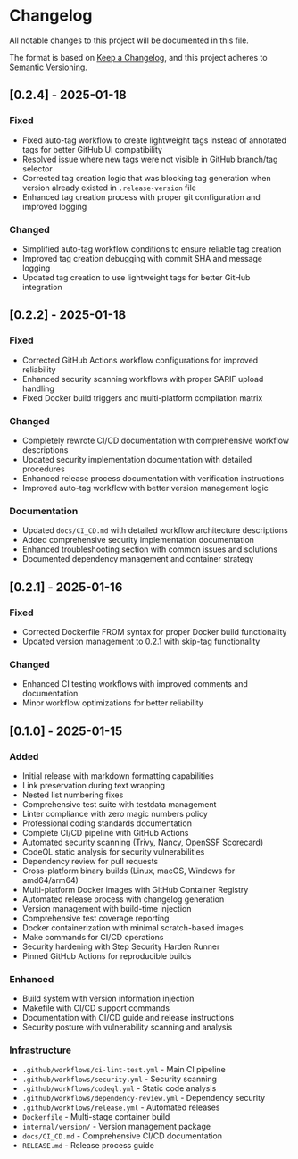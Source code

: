 # Changelog

All notable changes to this project will be documented in this file.

The format is based on [Keep a Changelog](https://keepachangelog.com/en/1.0.0/),
and this project adheres to [Semantic Versioning](https://semver.org/spec/v2.0.0.html).

## [0.2.4] - 2025-01-18

### Fixed
- Fixed auto-tag workflow to create lightweight tags instead of annotated tags for better GitHub UI compatibility
- Resolved issue where new tags were not visible in GitHub branch/tag selector
- Corrected tag creation logic that was blocking tag generation when version already existed in `.release-version` file
- Enhanced tag creation process with proper git configuration and improved logging

### Changed
- Simplified auto-tag workflow conditions to ensure reliable tag creation
- Improved tag creation debugging with commit SHA and message logging
- Updated tag creation to use lightweight tags for better GitHub integration

## [0.2.2] - 2025-01-18

### Fixed
- Corrected GitHub Actions workflow configurations for improved reliability
- Enhanced security scanning workflows with proper SARIF upload handling
- Fixed Docker build triggers and multi-platform compilation matrix

### Changed
- Completely rewrote CI/CD documentation with comprehensive workflow descriptions
- Updated security implementation documentation with detailed procedures
- Enhanced release process documentation with verification instructions
- Improved auto-tag workflow with better version management logic

### Documentation
- Updated `docs/CI_CD.md` with detailed workflow architecture descriptions
- Added comprehensive security implementation documentation
- Enhanced troubleshooting section with common issues and solutions
- Documented dependency management and container strategy

## [0.2.1] - 2025-01-16

### Fixed
- Corrected Dockerfile FROM syntax for proper Docker build functionality
- Updated version management to 0.2.1 with skip-tag functionality

### Changed
- Enhanced CI testing workflows with improved comments and documentation
- Minor workflow optimizations for better reliability

## [0.1.0] - 2025-01-15

### Added
- Initial release with markdown formatting capabilities
- Link preservation during text wrapping
- Nested list numbering fixes
- Comprehensive test suite with testdata management
- Linter compliance with zero magic numbers policy
- Professional coding standards documentation 
- Complete CI/CD pipeline with GitHub Actions
- Automated security scanning (Trivy, Nancy, OpenSSF Scorecard)
- CodeQL static analysis for security vulnerabilities
- Dependency review for pull requests
- Cross-platform binary builds (Linux, macOS, Windows for amd64/arm64)
- Multi-platform Docker images with GitHub Container Registry
- Automated release process with changelog generation
- Version management with build-time injection
- Comprehensive test coverage reporting
- Docker containerization with minimal scratch-based images
- Make commands for CI/CD operations
- Security hardening with Step Security Harden Runner
- Pinned GitHub Actions for reproducible builds

### Enhanced
- Build system with version information injection
- Makefile with CI/CD support commands
- Documentation with CI/CD guide and release instructions
- Security posture with vulnerability scanning and analysis

### Infrastructure
- `.github/workflows/ci-lint-test.yml` - Main CI pipeline
- `.github/workflows/security.yml` - Security scanning
- `.github/workflows/codeql.yml` - Static code analysis
- `.github/workflows/dependency-review.yml` - Dependency security
- `.github/workflows/release.yml` - Automated releases
- `Dockerfile` - Multi-stage container build
- `internal/version/` - Version management package
- `docs/CI_CD.md` - Comprehensive CI/CD documentation
- `RELEASE.md` - Release process guide
